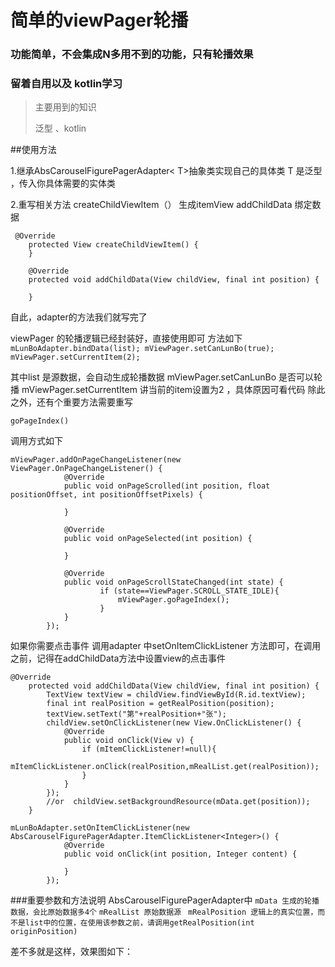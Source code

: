 # 简单的viewPager轮播

### 功能简单，不会集成N多用不到的功能，只有轮播效果
### 留着自用以及 kotlin学习

> 主要用到的知识
> 
> 泛型 、kotlin
>
##使用方法

 1.继承AbsCarouselFigurePagerAdapter< T>抽象类实现自己的具体类
 T 是泛型 ，传入你具体需要的实体类
 
 2.重写相关方法  createChildViewItem（） 生成itemView 
 addChildData 绑定数据

```
 @Override
    protected View createChildViewItem() {
    }

    @Override
    protected void addChildData(View childView, final int position) {
    
    }
```

 自此，adapter的方法我们就写完了

viewPager 的轮播逻辑已经封装好，直接使用即可
方法如下
` mLunBoAdapter.bindData(list);
        mViewPager.setCanLunBo(true);
        mViewPager.setCurrentItem(2); `

其中list 是源数据，会自动生成轮播数据
mViewPager.setCanLunBo 是否可以轮播
mViewPager.setCurrentItem 讲当前的item设置为2 ，具体原因可看代码
除此之外，还有个重要方法需要重写

```
goPageIndex()
```

调用方式如下

```
mViewPager.addOnPageChangeListener(new ViewPager.OnPageChangeListener() {
            @Override
            public void onPageScrolled(int position, float positionOffset, int positionOffsetPixels) {

            }

            @Override
            public void onPageSelected(int position) {

            }

            @Override
            public void onPageScrollStateChanged(int state) {
                    if (state==ViewPager.SCROLL_STATE_IDLE){
                        mViewPager.goPageIndex();
                    }
            }
        });
```
如果你需要点击事件
调用adapter 中setOnItemClickListener 方法即可，在调用之前，记得在addChildData方法中设置view的点击事件

```
@Override
    protected void addChildData(View childView, final int position) {
        TextView textView = childView.findViewById(R.id.textView);
        final int realPosition = getRealPosition(position);
        textView.setText("第"+realPosition+"张");
        childView.setOnClickListener(new View.OnClickListener() {
            @Override
            public void onClick(View v) {
                if (mItemClickListener!=null){
                    mItemClickListener.onClick(realPosition,mRealList.get(realPosition));
                }
            }
        });
        //or  childView.setBackgroundResource(mData.get(position));
    }
```

```
mLunBoAdapter.setOnItemClickListener(new AbsCarouselFigurePagerAdapter.ItemClickListener<Integer>() {
            @Override
            public void onClick(int position, Integer content) {

            }
        });
```
###重要参数和方法说明
AbsCarouselFigurePagerAdapter中
` mData 生成的轮播数据，会比原始数据多4个 `
` mRealList 原始数据源 `
` mRealPosition 逻辑上的真实位置，而不是list中的位置，在使用该参数之前，请调用getRealPosition(int originPosition)`

差不多就是这样，效果图如下：
